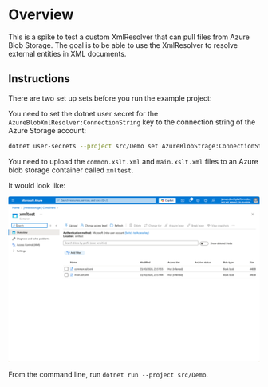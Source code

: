# Overview

This is a spike to test a custom XmlResolver that can pull files from Azure Blob Storage. The goal is to be able to use the XmlResolver to resolve external entities in XML documents.

## Instructions

There are two set up sets before you run the example project:

You need to set the dotnet user secret for the `AzureBlobXmlResolver:ConnectionString` key to the connection string of the Azure Storage account:

```bash
dotnet user-secrets --project src/Demo set AzureBlobStrage:ConnectionString <blob storage connection string>
```

You need to upload the `common.xslt.xml` and `main.xslt.xml` files to an Azure blob storage container called `xmltest`.

It would look like:

![FilesInBlobStorage](FilesInBlobStorage.png)

From the command line, run `dotnet run --project src/Demo`.